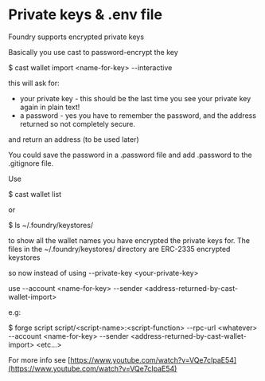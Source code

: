 # Private keys & .env file

Foundry supports encrypted private keys

Basically you use cast to password-encrypt the key

$ cast wallet import \<name-for-key> --interactive

this will ask for:&#x20;

* your private key - this should be the last time you see your private key again in plain text!
* a password - yes you have to remember the password, and the address returned so not completely secure.

and return an address (to be used later)

You could save the password in a .password file and add .password to the .gitignore file.

Use

$ cast wallet list

or

$ ls \~/.foundry/keystores/

to show all the wallet names you have encrypted the private keys for. The files in the \~/.foundry/keystores/ directory are ERC-2335 encrypted keystores

so now instead of using --private-key \<your-private-key>

use --account \<name-for-key> --sender \<address-returned-by-cast-wallet-import>

e.g:

$ forge script script/\<script-name>:\<script-function> --rpc-url \<whatever> --account \<name-for-key> --sender \<address-returned-by-cast-wallet-import> \<etc...>

For more info see [https://www.youtube.com/watch?v=VQe7cIpaE54](https://www.youtube.com/watch?v=VQe7cIpaE54)
